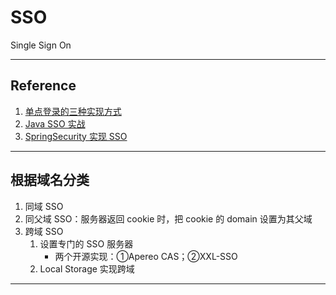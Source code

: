 # SSO
Single Sign On

---
## Reference
1. [单点登录的三种实现方式](https://mp.weixin.qq.com/s/OOQzl2WXS72CZMXLmXbeRA)
2. [Java SSO 实战](https://www.bilibili.com/video/BV1hT4y157QF)
3. [SpringSecurity 实现 SSO](https://mp.weixin.qq.com/s/9MCsxdkkWF4i4M6xbbO_xA)
---
## 根据域名分类
1. 同域 SSO
2. 同父域 SSO：服务器返回 cookie 时，把 cookie 的 domain 设置为其父域
3. 跨域 SSO
    1. 设置专门的 SSO 服务器
        - 两个开源实现：①Apereo CAS；②XXL-SSO
    2. Local Storage 实现跨域
---
